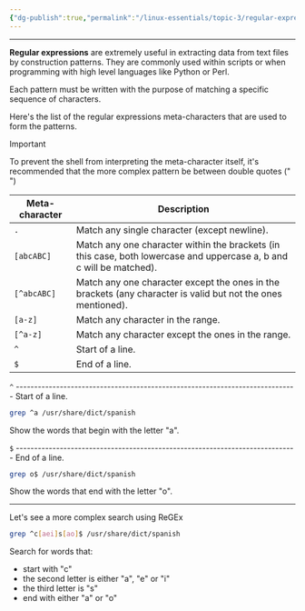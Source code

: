 ```yaml
---
{"dg-publish":true,"permalink":"/linux-essentials/topic-3/regular-expressions/","noteIcon":"1"}
---
```


---
**Regular expressions** are extremely useful in extracting data from text files by construction patterns. They are commonly used within scripts or when programming with high level languages like Python or Perl.

Each pattern must be written with the purpose of matching a specific sequence of characters.

Here's the list of the regular expressions meta-characters that are used to form the patterns.

> [!Important]
> To prevent the shell from interpreting the meta-character itself, it's recommended that the more complex pattern be between double quotes (" ")


| Meta-character | Description                                                                                                          |
| -------------- | -------------------------------------------------------------------------------------------------------------------- |
| `.`            | Match any single character (except newline).                                                                         |
| `[abcABC]`     | Match any one character within the brackets (in this case, both lowercase and uppercase a, b and c will be matched). |
| `[^abcABC]`    | Match any one character except the ones in the brackets (any character is valid but not the ones mentioned).         |
| `[a-z]`        | Match any character in the range.                                                                                    |
| `[^a-z]`       | Match any character except the ones in the range.                                                                    |
| `^`            | Start of a line.                                                                                                     |
| `$`            | End of a line.                                                                                                       |

`^` -----------------------------------------------------------------------------
Start of a line.
```bash
grep ^a /usr/share/dict/spanish
```
Show the words that begin with the letter "a".

`$` -----------------------------------------------------------------------------
End of a line.
```bash
grep o$ /usr/share/dict/spanish
```
Show the words that end with the letter "o".

---
Let's see a more complex search using ReGEx

```bash
grep ^c[aei]s[ao]$ /usr/share/dict/spanish
```
Search for words that:
- start with "c" 
- the second letter is either "a", "e" or "i"
- the third letter is "s"
- end with either "a" or "o"